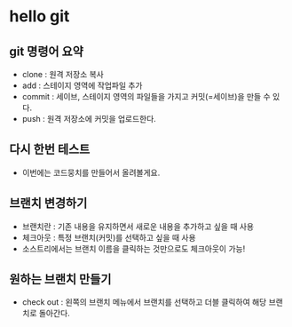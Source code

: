 # hello git

## git 명령어 요약

- clone : 원격 저장소 복사
- add : 스테이지 영역에 작업파일 추가
- commit : 세이브, 스테이지 영역의 파일들을 가지고 커밋(=세이브)을 만들 수 있다.
- push : 원격 저장소에 커밋을 업로드한다.

## 다시 한번 테스트

- 이번에는 코드뭉치를 만들어서 올려볼게요.

## 브랜치 변경하기

- 브랜치란 : 기존 내용을 유지하면서 새로운 내용을 추가하고 싶을 때 사용
- 체크아웃 : 특정 브랜치(커밋)를 선택하고 싶을 때 사용
- 소스트리에서는 브랜치 이름을 클릭하는 것만으로도 체크아웃이 가능!

## 원하는 브랜치 만들기
- check out : 왼쪽의 브랜치 메뉴에서 브랜치를 선택하고 더블 클릭하여 해당 브랜치로 돌아간다.
